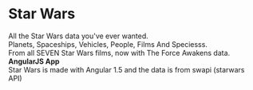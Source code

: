 # Star Wars
All the Star Wars data you've ever wanted.<br>
Planets, Spaceships, Vehicles, People, Films And Speciesss.<br>
From all SEVEN Star Wars films, now with The Force Awakens data.
<br><strong>AngularJS App</strong><br>
Star Wars is made with Angular 1.5 and the data is from swapi (starwars API)
